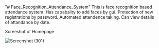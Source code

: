 "# Face_Recognition_Attendance_System" 
This is face recognition based attendance system.
Has capabality to add faces by gui.
Protection of new registrations by password.
Automated attendence taking.
Can view details of attandance by date.

Screeshot of Homepage

![Screenshot (301)](https://user-images.githubusercontent.com/65654655/129469977-3615f787-c11d-4fbb-88e3-45f399ff52e3.png)

